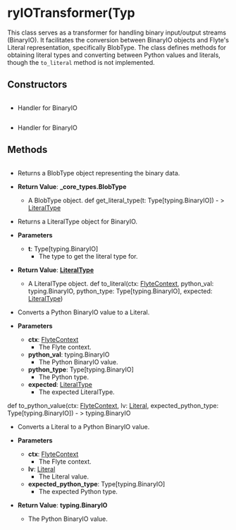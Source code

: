 # ryIOTransformer(Typ

This class serves as a transformer for handling binary input/output streams (BinaryIO). It facilitates the conversion between BinaryIO objects and Flyte&#x27;s Literal representation, specifically BlobType. The class defines methods for obtaining literal types and converting between Python values and literals, though the `to_literal` method is not implemented.

## Constructors
```def ryIOTransformer(Typ()
```
-  Handler for BinaryIO

```def ryIOTransformer(Typ()
```
-  Handler for BinaryIO



## Methods
```def _blob_type()
```
-  Returns a BlobType object representing the binary data.

- **Return Value**:
**_core_types.BlobType**
  - A BlobType object.
def get_literal_type(t: Type[typing.BinaryIO]) - > [LiteralType](flytekit_models_types_literaltype)
-  Returns a LiteralType object for BinaryIO.
- **Parameters**

  - **t**: Type[typing.BinaryIO]
    - The type to get the literal type for.

- **Return Value**:
**[LiteralType](flytekit_models_types_literaltype)**
  - A LiteralType object.
def to_literal(ctx: [FlyteContext](flytekit_core_context_manager_flytecontext), python_val: typing.BinaryIO, python_type: Type[typing.BinaryIO], expected: [LiteralType](flytekit_models_types_literaltype))
-  Converts a Python BinaryIO value to a Literal.
- **Parameters**

  - **ctx**: [FlyteContext](flytekit_core_context_manager_flytecontext)
    - The Flyte context.
  - **python_val**: typing.BinaryIO
    - The Python BinaryIO value.
  - **python_type**: Type[typing.BinaryIO]
    - The Python type.
  - **expected**: [LiteralType](flytekit_models_types_literaltype)
    - The expected LiteralType.

def to_python_value(ctx: [FlyteContext](flytekit_core_context_manager_flytecontext), lv: [Literal](flytekit_models_literals_literal), expected_python_type: Type[typing.BinaryIO]) - > typing.BinaryIO
-  Converts a Literal to a Python BinaryIO value.
- **Parameters**

  - **ctx**: [FlyteContext](flytekit_core_context_manager_flytecontext)
    - The Flyte context.
  - **lv**: [Literal](flytekit_models_literals_literal)
    - The Literal value.
  - **expected_python_type**: Type[typing.BinaryIO]
    - The expected Python type.

- **Return Value**:
**typing.BinaryIO**
  - The Python BinaryIO value.
